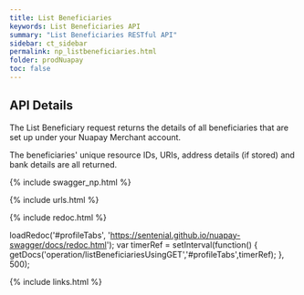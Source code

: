 ```yaml
---
title: List Beneficiaries
keywords: List Beneficiaries API
summary: "List Beneficiaries RESTful API"
sidebar: ct_sidebar
permalink: np_listbeneficiaries.html
folder: prodNuapay
toc: false
---
```


## API Details

The List Beneficiary request returns the details of all beneficiaries that are set up under your Nuapay Merchant account.

The beneficiaries' unique resource IDs, URIs, address details (if stored) and bank details are all returned.

{% include swagger_np.html %}

{% include urls.html %}


<ul id="profileTabs" class="nav nav-tabs">


</ul>

{% include redoc.html %}

loadRedoc('#profileTabs', 'https://sentenial.github.io/nuapay-swagger/docs/redoc.html');
var timerRef = setInterval(function() { getDocs('operation/listBeneficiariesUsingGET','#profileTabs',timerRef); }, 500);


</script>


<div id="mydiv"></div>
</div>
</div>




{% include links.html %}
